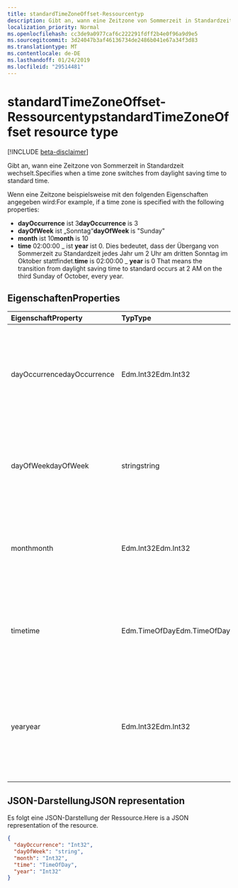 ```yaml
---
title: standardTimeZoneOffset-Ressourcentyp
description: Gibt an, wann eine Zeitzone von Sommerzeit in Standardzeit wechselt.
localization_priority: Normal
ms.openlocfilehash: cc3de9a0977caf6c222291fdff2b4e0f96a9d9e5
ms.sourcegitcommit: 3d24047b3af46136734de2486b041e67a34f3d83
ms.translationtype: MT
ms.contentlocale: de-DE
ms.lasthandoff: 01/24/2019
ms.locfileid: "29514481"
---
```

# <a name="standardtimezoneoffset-resource-type"></a><span data-ttu-id="0b559-103">standardTimeZoneOffset-Ressourcentyp</span><span class="sxs-lookup"><span data-stu-id="0b559-103">standardTimeZoneOffset resource type</span></span>

[!INCLUDE [beta-disclaimer](../../includes/beta-disclaimer.md)]

<span data-ttu-id="0b559-104">Gibt an, wann eine Zeitzone von Sommerzeit in Standardzeit wechselt.</span><span class="sxs-lookup"><span data-stu-id="0b559-104">Specifies when a time zone switches from daylight saving time to standard time.</span></span>

<span data-ttu-id="0b559-105">Wenn eine Zeitzone beispielsweise mit den folgenden Eigenschaften angegeben wird:</span><span class="sxs-lookup"><span data-stu-id="0b559-105">For example, if a time zone is specified with the following properties:</span></span>

- <span data-ttu-id="0b559-106">**dayOccurrence** ist 3</span><span class="sxs-lookup"><span data-stu-id="0b559-106">**dayOccurrence** is 3</span></span>
- <span data-ttu-id="0b559-107">**dayOfWeek** ist „Sonntag“</span><span class="sxs-lookup"><span data-stu-id="0b559-107">**dayOfWeek** is "Sunday"</span></span>
- <span data-ttu-id="0b559-108">**month** ist 10</span><span class="sxs-lookup"><span data-stu-id="0b559-108">**month** is 10</span></span>
- <span data-ttu-id="0b559-109">**time** 02:00:00 _ ist **year** ist 0. Dies bedeutet, dass der Übergang von Sommerzeit zu Standardzeit jedes Jahr um 2 Uhr am dritten Sonntag im Oktober stattfindet.</span><span class="sxs-lookup"><span data-stu-id="0b559-109">**time** is 02:00:00 _ **year** is 0 That means the transition from daylight saving time to standard occurs at 2 AM on the third Sunday of October, every year.</span></span>

## <a name="properties"></a><span data-ttu-id="0b559-110">Eigenschaften</span><span class="sxs-lookup"><span data-stu-id="0b559-110">Properties</span></span>
| <span data-ttu-id="0b559-111">Eigenschaft</span><span class="sxs-lookup"><span data-stu-id="0b559-111">Property</span></span>     | <span data-ttu-id="0b559-112">Typ</span><span class="sxs-lookup"><span data-stu-id="0b559-112">Type</span></span>   |<span data-ttu-id="0b559-113">Beschreibung</span><span class="sxs-lookup"><span data-stu-id="0b559-113">Description</span></span>|
|:---------------|:--------|:----------|
| <span data-ttu-id="0b559-114">dayOccurrence</span><span class="sxs-lookup"><span data-stu-id="0b559-114">dayOccurrence</span></span> | <span data-ttu-id="0b559-115">Edm.Int32</span><span class="sxs-lookup"><span data-stu-id="0b559-115">Edm.Int32</span></span> | <span data-ttu-id="0b559-116">Stellt das n-te Vorkommen des Wochentags dar, an dem der Übergang von Sommerzeit zu Standardzeit erfolgt.</span><span class="sxs-lookup"><span data-stu-id="0b559-116">Represents the nth occurrence of the day of week that the transition from daylight saving time to standard time occurs.</span></span> |
| <span data-ttu-id="0b559-117">dayOfWeek</span><span class="sxs-lookup"><span data-stu-id="0b559-117">dayOfWeek</span></span> | <span data-ttu-id="0b559-118">string</span><span class="sxs-lookup"><span data-stu-id="0b559-118">string</span></span> | <span data-ttu-id="0b559-119">Stellt den Wochentag dar, an dem der Übergang von Sommerzeit zu Standardzeit erfolgt.</span><span class="sxs-lookup"><span data-stu-id="0b559-119">Represents the day of the week when the transition from daylight saving time to standard time.</span></span> |
| <span data-ttu-id="0b559-120">month</span><span class="sxs-lookup"><span data-stu-id="0b559-120">month</span></span> | <span data-ttu-id="0b559-121">Edm.Int32</span><span class="sxs-lookup"><span data-stu-id="0b559-121">Edm.Int32</span></span> | <span data-ttu-id="0b559-122">Stellt den Monat dar, an dem der Übergang von Sommerzeit zu Standardzeit erfolgt.</span><span class="sxs-lookup"><span data-stu-id="0b559-122">Represents the month of the year when the transition from daylight saving time to standard time occurs.</span></span> |
| <span data-ttu-id="0b559-123">time</span><span class="sxs-lookup"><span data-stu-id="0b559-123">time</span></span> | <span data-ttu-id="0b559-124">Edm.TimeOfDay</span><span class="sxs-lookup"><span data-stu-id="0b559-124">Edm.TimeOfDay</span></span> | <span data-ttu-id="0b559-125">Stellt die Uhrzeit dar, zu der der Übergang von Sommerzeit zu Standardzeit erfolgt.</span><span class="sxs-lookup"><span data-stu-id="0b559-125">Represents the time of day when the transition from daylight saving time to standard time occurs.</span></span> |
| <span data-ttu-id="0b559-126">year</span><span class="sxs-lookup"><span data-stu-id="0b559-126">year</span></span> | <span data-ttu-id="0b559-127">Edm.Int32</span><span class="sxs-lookup"><span data-stu-id="0b559-127">Edm.Int32</span></span> | <span data-ttu-id="0b559-128">Stellt dar, wie häufig der Wechsel von Sommerzeit zu Standardzeit in einem Jahr erfolgt.</span><span class="sxs-lookup"><span data-stu-id="0b559-128">Represents how frequently in terms of years the change from daylight saving time to standard time occurs.</span></span> <span data-ttu-id="0b559-129">Der Wert 0 bedeutet z. B. jedes Jahr.</span><span class="sxs-lookup"><span data-stu-id="0b559-129">For example, a value of 0 means every year.</span></span>|


## <a name="json-representation"></a><span data-ttu-id="0b559-130">JSON-Darstellung</span><span class="sxs-lookup"><span data-stu-id="0b559-130">JSON representation</span></span>

<span data-ttu-id="0b559-131">Es folgt eine JSON-Darstellung der Ressource.</span><span class="sxs-lookup"><span data-stu-id="0b559-131">Here is a JSON representation of the resource.</span></span>

<!-- {
  "blockType": "resource",
  "optionalProperties": [

  ],
  "@odata.type": "microsoft.graph.standardTimeZoneOffset"
}-->

```json
{
  "dayOccurrence": "Int32",
  "dayOfWeek": "string",
  "month": "Int32",
  "time": "TimeOfDay",
  "year": "Int32"
}

```

<!-- uuid: 8fcb5dbc-d5aa-4681-8e31-b001d5168d79
2015-10-25 14:57:30 UTC -->
<!--
{
  "type": "#page.annotation",
  "description": "standardTimeZoneOffset resource",
  "keywords": "",
  "section": "documentation",
  "tocPath": "",
  "suppressions": [
    "Error: /api-reference/beta/resources/standardtimezoneoffset.md:\r\n      Exception processing links.\r\n    System.ArgumentException: Link Definition was null. Link text: !INCLUDE [beta-disclaimer](../../includes/beta-disclaimer.md)\r\n      at ApiDoctor.Validation.DocFile.get_LinkDestinations()\r\n      at ApiDoctor.Validation.DocSet.ValidateLinks(Boolean includeWarnings, String[] relativePathForFiles, IssueLogger issues, Boolean requireFilenameCaseMatch, Boolean printOrphanedFiles)"
  ]
}
-->
